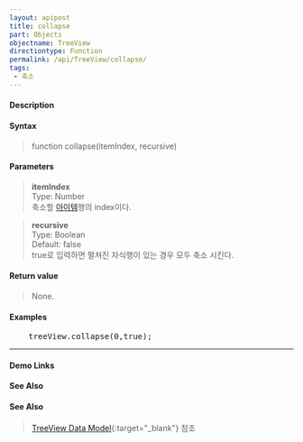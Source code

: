 ```yaml
---
layout: apipost
title: collapse
part: Objects
objectname: TreeView
directiontype: Function
permalink: /api/TreeView/collapse/
tags:
 - 축소
---
```



#### Description

> 

#### Syntax

> function collapse(itemIndex, recursive)

#### Parameters

> **itemIndex**  
> Type: Number  
> 축소할 [아이템](/api/features/Grid%20Item/)행의 index이다.  

> **recursive**  
> Type: Boolean  
> Default: false  
> true로 입력하면 펼쳐진 자식행이 있는 경우 모두 축소 시킨다.  

#### Return value

> None.

#### Examples 

<pre class="prettyprint">
    treeView.collapse(0,true);
</pre>

---

#### Demo Links
#### See Also

#### See Also

> [TreeView Data Model](http://demo.realgrid.net/Demo/TreeDataModel){:target="_blank"} 참조    
